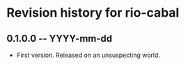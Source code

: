 # Revision history for rio-cabal

## 0.1.0.0 -- YYYY-mm-dd

* First version. Released on an unsuspecting world.
